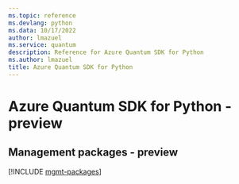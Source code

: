 ```yaml
---
ms.topic: reference
ms.devlang: python
ms.data: 10/17/2022
author: lmazuel
ms.service: quantum
description: Reference for Azure Quantum SDK for Python
ms.author: lmazuel
title: Azure Quantum SDK for Python
---
```

# Azure Quantum SDK for Python - preview

## Management packages - preview
[!INCLUDE [mgmt-packages](quantum-mgmt-index.md)]